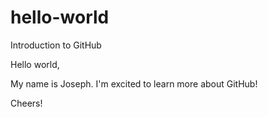 # hello-world
Introduction to GitHub

Hello world,

My name is Joseph. I'm excited to learn more about GitHub!

Cheers!
